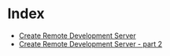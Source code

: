 # Index

- [Create Remote Development Server](https://alexkuc.github.io/articles/create-remote-dev-server/)
- [Create Remote Development Server - part 2](https://alexkuc.github.io/articles/create-remote-dev-server-part-2/)
